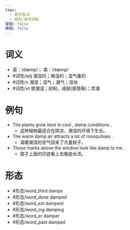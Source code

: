 ```yaml
---
tags:
  - 首字母/D
  - 级别/高考四级
掌握: false
模糊: false
---
```

# 词义
- 英：/dæmp/； 美：/dæmp/
- #词性/adj  潮湿的；微湿的；湿气重的
- #词性/n  潮湿；湿气；潮气；湿块
- #词性/vt  使潮湿；抑制，减弱(感情等)；弄潮
# 例句
- The plants grow best in cool , damp conditions .
	- 这种植物最适合在阴凉、潮湿的环境下生长。
- The warm damp air attracts a lot of mosquitoes .
	- 温暖潮湿的空气招来了大量蚊子。
- Those marks above the window look like damp to me .
	- 窗子上面的印迹看上去像是水渍。
# 形态
- #形态/word_third damps
- #形态/word_done damped
- #形态/word_est dampest
- #形态/word_ing damping
- #形态/word_er damper
- #形态/word_past damped
